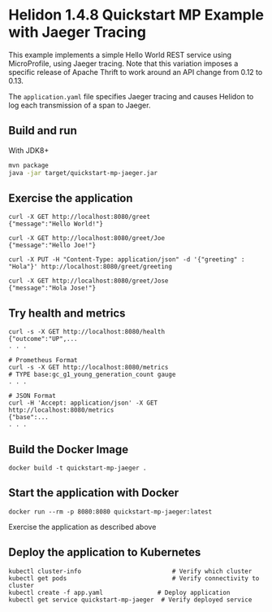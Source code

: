 # Helidon 1.4.8 Quickstart MP Example with Jaeger Tracing

This example implements a simple Hello World REST service using MicroProfile, using Jaeger tracing.
Note that this variation imposes a specific release of Apache Thrift to work around an API 
change from 0.12 to 0.13.

The `application.yaml` file specifies Jaeger tracing and causes Helidon to log each transmission 
of a span to Jaeger.

## Build and run

With JDK8+
```bash
mvn package
java -jar target/quickstart-mp-jaeger.jar
```

## Exercise the application

```
curl -X GET http://localhost:8080/greet
{"message":"Hello World!"}

curl -X GET http://localhost:8080/greet/Joe
{"message":"Hello Joe!"}

curl -X PUT -H "Content-Type: application/json" -d '{"greeting" : "Hola"}' http://localhost:8080/greet/greeting

curl -X GET http://localhost:8080/greet/Jose
{"message":"Hola Jose!"}
```

## Try health and metrics

```
curl -s -X GET http://localhost:8080/health
{"outcome":"UP",...
. . .

# Prometheus Format
curl -s -X GET http://localhost:8080/metrics
# TYPE base:gc_g1_young_generation_count gauge
. . .

# JSON Format
curl -H 'Accept: application/json' -X GET http://localhost:8080/metrics
{"base":...
. . .

```

## Build the Docker Image

```
docker build -t quickstart-mp-jaeger .
```

## Start the application with Docker

```
docker run --rm -p 8080:8080 quickstart-mp-jaeger:latest
```

Exercise the application as described above

## Deploy the application to Kubernetes

```
kubectl cluster-info                         # Verify which cluster
kubectl get pods                             # Verify connectivity to cluster
kubectl create -f app.yaml               # Deploy application
kubectl get service quickstart-mp-jaeger  # Verify deployed service
```

